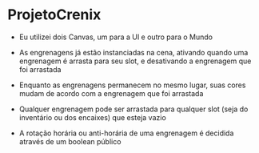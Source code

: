 # ProjetoCrenix

- Eu utilizei dois Canvas, um para a UI e outro para o Mundo

- As engrenagens já estão instanciadas na cena, ativando quando uma engrenagem é
arrasta para seu slot, e desativando a engrenagem que foi arrastada

- Enquanto as engrenagens permanecem no mesmo lugar, suas cores mudam de acordo
com a engrenagem que foi arrastada

- Qualquer engrenagem pode ser arrastada para qualquer slot (seja do inventário
ou dos encaixes) que esteja vazio

- A rotação horária ou anti-horária de uma engrenagem é decidida através de um
boolean público
